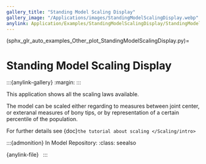 ```yaml
---
gallery_title: "Standing Model Scaling Display"
gallery_image: "/Applications/images/StandingModelScalingDisplay.webp"
anylink: Application/Examples/StandingModelScalingDisplay/StandingModelScalingDisplay.Main.any
---
```


(sphx_glr_auto_examples_Other_plot_StandingModelScalingDisplay.py)=

# Standing Model Scaling Display


:::{anylink-gallery}
:margin:
:::

This application shows all the scaling laws available.

The model can be scaled either regarding to measures between joint center,
or exteranal measures of bony tips, or by representation of a certain percentile of the population.

For further details see {doc}`the tutorial about scaling </Scaling/intro>`

:::{admonition} In Model Repository:
:class: seealso

{anylink-file}` `
:::
